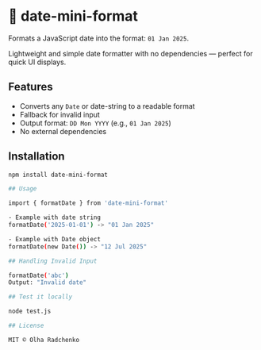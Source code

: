 # 📅 date-mini-format

Formats a JavaScript date into the format: `01 Jan 2025`.

Lightweight and simple date formatter with no dependencies — perfect for quick UI displays.

## Features

- Converts any `Date` or date-string to a readable format
- Fallback for invalid input
- Output format: `DD Mon YYYY` (e.g., `01 Jan 2025`)
- No external dependencies

## Installation

```bash
npm install date-mini-format

## Usage

import { formatDate } from 'date-mini-format'

- Example with date string
formatDate('2025-01-01') -> "01 Jan 2025"

- Example with Date object
formatDate(new Date()) -> "12 Jul 2025"

## Handling Invalid Input

formatDate('abc')
Output: "Invalid date"

## Test it locally

node test.js

## License

MIT © Olha Radchenko


